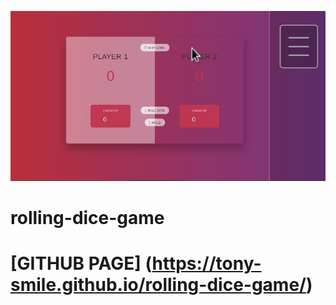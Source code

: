

![Sample](https://raw.githubusercontent.com/Tony-smile/images-icons/master/images/Rolling-dice.jpg)
# rolling-dice-game
# [GITHUB PAGE] (https://tony-smile.github.io/rolling-dice-game/)
